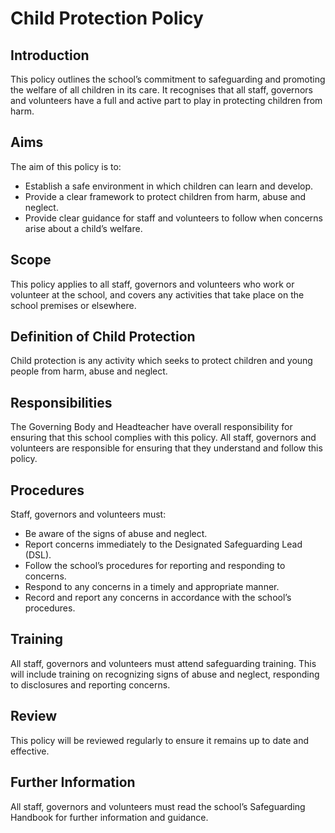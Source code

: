 # Child Protection Policy 

## Introduction
This policy outlines the school’s commitment to safeguarding and promoting the welfare of all children in its care. It recognises that all staff, governors and volunteers have a full and active part to play in protecting children from harm. 

## Aims 
The aim of this policy is to:

* Establish a safe environment in which children can learn and develop.
* Provide a clear framework to protect children from harm, abuse and neglect. 
* Provide clear guidance for staff and volunteers to follow when concerns arise about a child’s welfare.

## Scope 
This policy applies to all staff, governors and volunteers who work or volunteer at the school, and covers any activities that take place on the school premises or elsewhere.

## Definition of Child Protection
Child protection is any activity which seeks to protect children and young people from harm, abuse and neglect. 

## Responsibilities 
The Governing Body and Headteacher have overall responsibility for ensuring that this school complies with this policy. All staff, governors and volunteers are responsible for ensuring that they understand and follow this policy. 

## Procedures 
Staff, governors and volunteers must:

* Be aware of the signs of abuse and neglect.
* Report concerns immediately to the Designated Safeguarding Lead (DSL). 
* Follow the school’s procedures for reporting and responding to concerns. 
* Respond to any concerns in a timely and appropriate manner. 
* Record and report any concerns in accordance with the school’s procedures.

## Training
All staff, governors and volunteers must attend safeguarding training. This will include training on recognizing signs of abuse and neglect, responding to disclosures and reporting concerns. 

## Review 
This policy will be reviewed regularly to ensure it remains up to date and effective. 

## Further Information
All staff, governors and volunteers must read the school’s Safeguarding Handbook for further information and guidance.